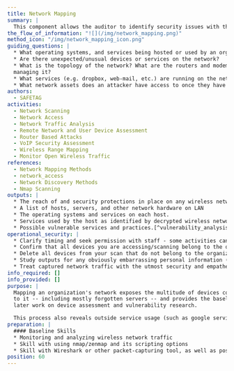 ```yaml
---
title: Network Mapping
summary: |
  This component allows the auditor to identify security issues with the host's network and map the devices on a host's network, the services that are being used by those devices, and any protections in place.
the_flow_of_information: "![](/img/network_mapping.png)"
method_icon: "/img/network_mapping_icon.png"
guiding_questions: |
  * What operating systems, and services being hosted or used by an organization? Are any hosts running unusual, custom, or outdated operating systems and services?
  * Are there unexpected/unusual devices or services on the network?
  * What is the topology of the network? What are the routers and modems
  managing it?
  * What services (e.g. dropbox, web-mail, etc.) are running on the network that have not been mentioned by the organizational staff?
  * What network assets does an attacker have access to once they have gained access to the internal network?
authors:
  - SAFETAG
activities:
  - Network Scanning
  - Network Access
  - Network Traffic Analysis
  - Remote Network and User Device Assessment
  - Router Based Attacks
  - VoIP Security Assessment
  - Wireless Range Mapping
  - Monitor Open Wireless Traffic
references:
  - Network Mapping Methods
  - network_access
  - Network Discovery Methods
  - Nmap Scanning
outputs: |
  * The reach of and security protections in place on any wireless networks
  * A list of hosts, servers, and other network hardware on LAN
  * The operating systems and services on each host.
  * Services used by the host as identified by decrypted wireless network traffic.
  * Possible vulnerable services and practices.[^vulnerability_analysis]
operational_security: |
  * Clarify timing and seek permission with staff - some activities can tax the network or cause disruptions.
  * Confirm that all devices you are accessing/scanning belong to the organization.
  * Delete all devices from your scan that do not belong to the organization.
  * Study outputs for any obviously embarrassing personal information (especially traffic sniffing or personal devices connected to the network) before sharing.
  * Treat captured network traffic with the utmost security and empathetic responsibility. They may contain very personal data, passwords, and more. These should not be shared except in specific, intentional samples with anyone, including the organization itself.
info_required: []
info_provided: []
purpose: |
  Mapping an organization's network exposes the multitude of devices connected
  to it -- including mostly forgotten servers -- and provides the baseline for
  later work on device assessment and vulnerability research.

  This process also reveals outside service usage (such as google services, dropbox, or others) which serve -- intentionally or not -- as shadow infrastructure for the organization. In combination with beacon research from the *Monitor Open Wireless Traffic* exercise, many devices can be associated with users.
preparation: |
  #### Baseline Skills
  * Monitoring and analyzing wireless network traffic
  * Skill with using nmap/zenmap and its scripting options
  * Skill with Wireshark or other packet-capturing tool, as well as possibly more advanced traffic interception tools.
position: 60
---
```

